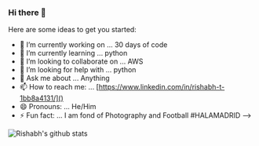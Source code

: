 ### Hi there 👋


Here are some ideas to get you started:

- 🔭 I’m currently working on ... 30 days of code
- 🌱 I’m currently learning ... python  
- 👯 I’m looking to collaborate on ... AWS
- 🤔 I’m looking for help with ... python
- 💬 Ask me about ... Anything
- 📫 How to reach me: ... [https://www.linkedin.com/in/rishabh-t-1bb8a4131/]()
- 😄 Pronouns: ... He/Him
- ⚡ Fun fact: ... I am fond of Photography and Football #HALAMADRID
-->

![Rishabh's github stats](https://github-readme-stats.vercel.app/api?username=rdtyagi07&show_icons=true&line_height=32&theme=radical)

